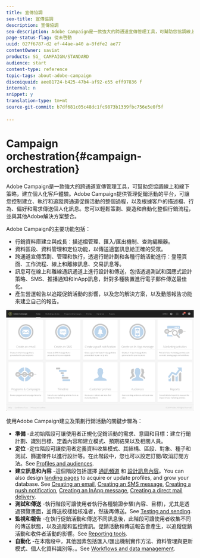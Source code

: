 ```yaml
---
title: 宣傳協調
seo-title: 宣傳協調
description: 宣傳協調
seo-description: Adobe Campaign是一款強大的跨通道宣傳管理工具，可幫助您協調線上和線下策略，建立個人化客戶體驗。
page-status-flag: 從未啓動
uuid: 027f6787-d2 ef-44ae-a40 a-8fdfe2 ae77
contentOwner: saviat
products: SG_ CAMPAIGN/STANDARD
audience: start
content-type: reference
topic-tags: about-adobe-campaign
discoiquuid: aee81724-b425-47b4-af92-e55 eff97836 f
internal: n
snippet: y
translation-type: tm+mt
source-git-commit: b7df681c05c48dc1fc9873b1339fbc756e5e0f5f

---
```



# Campaign orchestration{#campaign-orchestration}

Adobe Campaign是一款強大的跨通道宣傳管理工具，可幫助您協調線上和線下策略，建立個人化客戶體驗。Adobe Campaign提供管理促銷活動的平台，可讓您控制建立、執行和追蹤跨通道促銷活動的整個過程，以及根據客戶的描述檔、行為、偏好和需求傳送個人化訊息。您可以輕鬆策劃、變造和自動化整個行銷流程，並與其他Adobe解決方案整合。

Adobe Campaign的主要功能包括：

* 行銷資料庫建立與成長：描述檔管理、匯入/匯出機制、查詢編輯器。
* 資料區段、資料管理和定位功能，以傳送適當訊息給正確的受眾。
* 跨通道宣傳策劃、管理和執行，透過行銷計劃和各種行銷活動進行：登陸頁面、工作流程、線上和離線訊息、交易訊息等。
* 訊息可在線上和離線通訊通道上進行設計和傳送，包括透過測試和回應式設計策略、SMS、推播通知和InApp訊息，針對多種裝置進行電子郵件傳送最佳化。
* 產生營運報告以追蹤促銷活動的影響，以及您的解決方案，以及動態報告功能來建立自己的報告。

![](assets/overview_home_page.png)

使用Adobe Campaign建立及策劃行銷活動的關鍵步驟為：

* **準備** -此初始階段可讓使用者正規化促銷活動的需求、意圖和目標：建立行銷計劃、識別目標、定義內容和建立模式、預期結果以及相關人員。
* **定位** -定位階段可讓使用者定義資料收集模式、其結構、區段、對象、種子和測試、篩選條件以進行設計等。在此階段中，您也可以設定訂閱/取消訂閱方法。See [Profiles and audiences](../../audiences/using/about-profiles.md).
* **建立訊息和內容** -這個階段包括選擇 [通訊頻道](../../channels/using/discovering-communication-channels.md) 和 [設計訊息內容](../../designing/using/designing-content-in-adobe-campaign.md)。You can also design [landing pages](../../designing/using/about-landing-page-content-design.md) to acquire or update profiles, and grow your database. See [Creating an email](../../channels/using/creating-an-email.md), [Creating an SMS message](../../channels/using/creating-an-sms-message.md), [Creating a push notification](../../channels/using/preparing-and-sending-a-push-notification.md), [Creating an InApp message](../../channels/using/about-in-app-messaging.md), [Creating a direct mail delivery](../../channels/using/creating-the-direct-mail.md).
* **測試和傳送** -執行階段可讓使用者執行各種驗證步驟(內容、目標)，尤其是透過預覽畫面，並傳送校樣給核准者，然後再傳送。See [Testing and sending](../../sending/using/about-sending-messages-with-campaign.md).
* **監視和報告** -在執行促銷活動和傳送不同訊息後，此階段可讓使用者收集不同的傳送狀態，以及追蹤和監控資訊。促銷活動和傳送報告會產生，以追蹤促銷活動和收件者活動的影響。See [Reporting tools](../../reporting/using/about-dynamic-reports.md).
* **自動化** -在本階段中，其他因素包括匯入/匯出機制實作方法、資料管理與更新模式、個人化資料識別等。。See [Workflows and data management](../../automating/using/workflow-data-and-processes.md).

